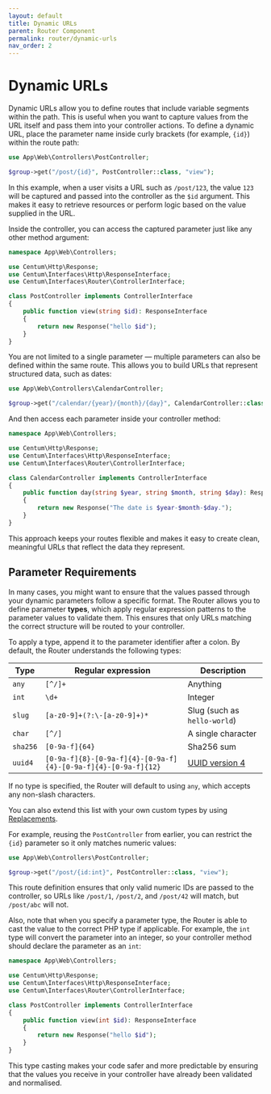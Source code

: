 ```yaml
---
layout: default
title: Dynamic URLs
parent: Router Component
permalink: router/dynamic-urls
nav_order: 2
---
```




# Dynamic URLs

Dynamic URLs allow you to define routes that include variable segments within the path.
This is useful when you want to capture values from the URL itself and pass them into your controller actions.
To define a dynamic URL, place the parameter name inside curly brackets (for example, `{id}`) within the route path:

```php
use App\Web\Controllers\PostController;

$group->get("/post/{id}", PostController::class, "view");
```

In this example, when a user visits a URL such as `/post/123`, the value `123` will be captured and passed into the controller as the `$id` argument.
This makes it easy to retrieve resources or perform logic based on the value supplied in the URL.

Inside the controller, you can access the captured parameter just like any other method argument:

```php
namespace App\Web\Controllers;

use Centum\Http\Response;
use Centum\Interfaces\Http\ResponseInterface;
use Centum\Interfaces\Router\ControllerInterface;

class PostController implements ControllerInterface
{
    public function view(string $id): ResponseInterface
    {
        return new Response("hello $id");
    }
}
```

You are not limited to a single parameter — multiple parameters can also be defined within the same route.
This allows you to build URLs that represent structured data, such as dates:

```php
use App\Web\Controllers\CalendarController;

$group->get("/calendar/{year}/{month}/{day}", CalendarController::class, "day");
```

And then access each parameter inside your controller method:

```php
namespace App\Web\Controllers;

use Centum\Http\Response;
use Centum\Interfaces\Http\ResponseInterface;
use Centum\Interfaces\Router\ControllerInterface;

class CalendarController implements ControllerInterface
{
    public function day(string $year, string $month, string $day): ResponseInterface
    {
        return new Response("The date is $year-$month-$day.");
    }
}
```

This approach keeps your routes flexible and makes it easy to create clean, meaningful URLs that reflect the data they represent.



## Parameter Requirements

In many cases, you might want to ensure that the values passed through your dynamic parameters follow a specific format.
The Router allows you to define parameter **types**, which apply regular expression patterns to the parameter values to validate them.
This ensures that only URLs matching the correct structure will be routed to your controller.

To apply a type, append it to the parameter identifier after a colon.
By default, the Router understands the following types:

| Type     | Regular expression                                             | Description                                                                   |
| -------- | -------------------------------------------------------------- | ----------------------------------------------------------------------------- |
| `any`    | `[^/]+`                                                        | Anything                                                                      |
| `int`    | `\d+`                                                          | Integer                                                                       |
| `slug`   | `[a-z0-9]+(?:\-[a-z0-9]+)*`                                    | Slug (such as `hello-world`)                                                  |
| `char`   | `[^/]`                                                         | A single character                                                            |
| `sha256` | `[0-9a-f]{64}`                                                 | Sha256 sum                                                                    |
| `uuid4`  | `[0-9a-f]{8}-[0-9a-f]{4}-[0-9a-f]{4}-[0-9a-f]{4}-[0-9a-f]{12}` | [UUID version 4](https://en.wikipedia.org/wiki/Universally_unique_identifier) |

If no type is specified, the Router will default to using `any`, which accepts any non-slash characters.

You can also extend this list with your own custom types by using [Replacements](replacements.md).

For example, reusing the `PostController` from earlier, you can restrict the `{id}` parameter so it only matches numeric values:

```php
use App\Web\Controllers\PostController;

$group->get("/post/{id:int}", PostController::class, "view");
```

This route definition ensures that only valid numeric IDs are passed to the controller, so URLs like `/post/1`, `/post/2`, and `/post/42` will match, but `/post/abc` will not.

Also, note that when you specify a parameter type, the Router is able to cast the value to the correct PHP type if applicable.
For example, the `int` type will convert the parameter into an integer, so your controller method should declare the parameter as an `int`:

```php
namespace App\Web\Controllers;

use Centum\Http\Response;
use Centum\Interfaces\Http\ResponseInterface;
use Centum\Interfaces\Router\ControllerInterface;

class PostController implements ControllerInterface
{
    public function view(int $id): ResponseInterface
    {
        return new Response("hello $id");
    }
}
```

This type casting makes your code safer and more predictable by ensuring that the values you receive in your controller have already been validated and normalised.
